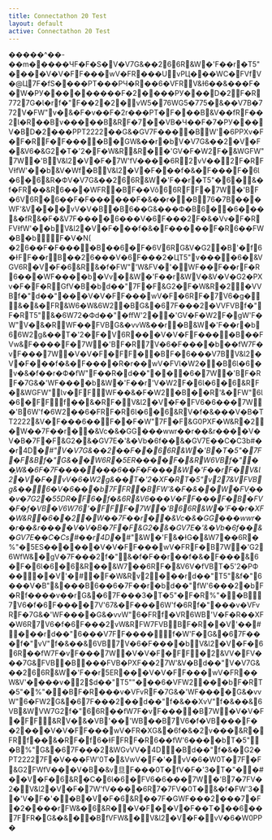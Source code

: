 ```yaml
---
title: Connectathon 20 Test
layout: default
active: Connectathon 20 Test
---
```


�����^��-��m�����ЧF�F�S�V�V7G&��266R&W�'F��r�T5"����V�V�FF���wV�FR���UvPЦ���WC�FVfV�@Ц7F�fS����PТ���РЧ�R��6�VFRV&Ɨ6��&���F��W�РУ���������F�2����РУ���D�2F�R7727G�Ɩ�rf�"F��2�2�vW5�76WG5�775�&��V7B�772V�FW"v�&�F�v��F�2r���РТ�F���B&V��fRF��2Ɩ�R��Bv�����B&RF�7��VB�Ч��F�7�РУ���V�BD�2���РРТ2222��G&�GV7F����BW'�6PРХv�F�F�RF�F����B�GW&��r�bV�V7G&��2�V�F�&V6�&G2�T�'2�F�W&R&R��'GV�F�W2F�&WGFW"7W�'BV&Ɩ2�V�F�7W'fV����6R2vV��2F�RFVƗfW'��b&V�Wf�BV&Ɩ2�V�F���f�&�F���F�6Ɩ�6�6&R�ФV�V7G&��266R&W�'F��r�T5"�6�&�f�FR��&R6���WFR�BF��Vǒ66RFF�7W�'BF�6V6R�6��F�F������F�&��r��B76�7B���WF'&V���vV�V�B�B6��G&���Ф�B6��6���&�fR&�F�&V7F����6���V�6F���2F�&�Vv�F�RFVƗfW'��bV&Ɩ2�V�F���f�&�F�����F�R6��FW�B�bF�V�N(	�26��F�F����B��6�F�6V6RG&V�G2�B'�f6�ƗFF��rB��26���V�6F���2�ЦT5"v����6�&VGV6R�V�F�6&R&�f�FW"'W&FV�'�WF��F��rF�R6���WF����b�Vv�&W�'F��r&WV�&V�V�G2�РХv�F�F�RGfV�B�bd��"7F�F&G2�F�W&R�2�VVBf�"d��"���V�V�FF���wV�F�6RF�7V6�g�&�&�FR&W6�W&6W2�BG&�67F���2�VVFVBf�"F�RT5"&�6W72�Фd��"�ffW'2��'GV�F�W2F�gW'F�W"V�&�RWF��FVBG&�vvW&��r�B&W�'F��r�b66W2g&��T�'2�F�V6R���V�V�FF����B��FVw&F����F�7W�'BF�R7V�6�F����b��fW7F�vF���7W�V�V�F�FF��BF�6���V7BV&Ɩ2�V�F���f�&�F����R�r��wV�FVƖ�W2��B6Ɩ�6�v�&�f��r�Ф�fW"F��R�d��"���6�7W�'BF�RF�7G&�'WF����b&W�'F��r'V�W2F�6Ɩ�6�6&RF�&WGFW"Ɩv�FFWF��&�F�W2�B��R'&�FW"6Ɩ�6�FFf��&�RF�V&Ɩ2�V�F�FV6�6���7W�'B6W'f�6W2��6�FRF�R6Ɩ�6�6&RV�f�&���V�B�Т Т2222&V�F���6��F��F�W"7F�F&G0РХF�W&R�2�W��7F��r��&Vc�&�GG���wwr��r��&r����V�V�B�7F�F&G2�&�GV7E�'&�Vb�6f��&�GV7E��C�C3b#��r4D*�#"V�V7G&��2��F��66R&W�'B�T�5"�7F�F&Bf�"G&��W6R�5ER����F�&RW6VBf�"��֧W&�6F�7F�������6��F�F���&W�'F��rF�V&Ɩ2�V�F�vV�6�W2g&��T�'2�ХF�RT�5"v27&VFVBg&��6�V�6���b7FFR�BFW'&�F�&��W�FV֖���v�7G2�55DR�F6�f�&6R&V6���V�FF���F�B�FV�F�f�VB�V6W76'�FFF�7W�'B66R&W�'F��r�ХF�W&R�6��2�W��7F��r��&Vc�&�GG���wwr��r��&r����V�V�B�7F�F&G2�&�GV7E�'&�Vb�6f��&�GV7E��C�Cs#��r4D*�#"&W�'F&�ƗG�&W7��6R�%"�5ES������V�V�FF���wV�FRF�B7W�'G26WfW&�gV�7F���2f�"&�f�F��r��f�&�F���&6�F�6Ɩ�6�6&R��&W7��6RF�&V6V�fVBT�5'2�РФ����V'�#�F�W&Rv2���rd��"T5"&f�"6���V�B"&���B6��6�7F��r�bd��"fW'6���2�bF�Rf����v��rG&�67F���3�T�5"�F�R%"��B7V6�f�6F����7V'67&�F���6W'f�6Rf�"���v�VFvRF�7G&�'WF����G&�vvW"6�FRf�VR6WB'V�F�R��ХF�W6R7V6�f�6F���2vW&RFW7FVBBF�R��V'��#���rd��"6���V7FF����f�W'F�G&�67F���f�"vV"f�&��&6VB7V�6�F����bV&Ɩ2�V�F�66R��fW7F�vF���7W�V�V�F�FF�2&VV�FV���7G&FVB�B���FVB�РХF��27W'&V�Bd��"V�V7G&��266R&W�'F��r5ER���V�V�FF���wV�FR��W&V'����v�2$d��"T5""���6�VFW2���bF�RT�5"�%"��BF�R���v�VFvRF�7G&�'WF����G&�vvW"6�FW2G&�67F���2��d��"f�&��ХvV"f�&��&6VB&WVW7G2f�"66R��fW7F�vF����B7W�V�V�F�FF&RV�&�VB'��'WB��B7V6�f�VB���F��2���V�V�FF���wV�FR�ХG&�6f�&�2v���&R�FRf��&�RF�f6�ƗFFRF�R6��fW'6����bT�5"�B%"G&�67F���2&WGvVV�4D�Bd��"f�&�G2�РТ22227F�V���FW'0Т�&VwV�F�'�vV�6�W0Т�7F�F&G2FWfV���V�B�&v旦F���0Т�fV�F�'3�T�"��#��V�F�6&R�C�6Ɩ�6�FV6�6���7W�'B7�7FV�2�V&Ɩ2�V�F�7W'fV����6R7�7FV�0Т�&�f�FW'3��'V�F�'��B�V�F�6&R��7F�GWF���2���7�F�2����rFW&�6&R��V�F��V�F��Т���6��7FFR�G&�&��BfVFW&�V&Ɩ2�V�F�vV�6�W0РР�